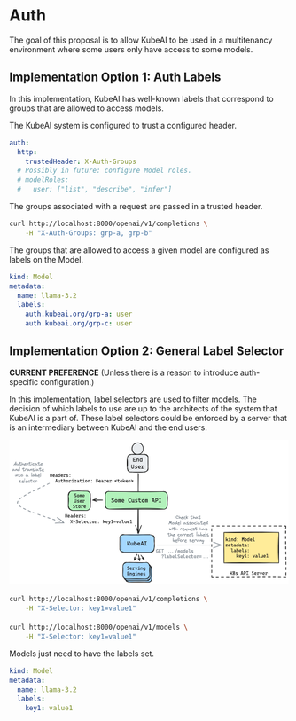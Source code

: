 # Auth

The goal of this proposal is to allow KubeAI to be used in a multitenancy environment where
some users only have access to some models.

## Implementation Option 1: Auth Labels

In this implementation, KubeAI has well-known labels that correspond to groups that are allowed to access models.

The KubeAI system is configured to trust a configured header.

```yaml
auth:
  http:
    trustedHeader: X-Auth-Groups
  # Possibly in future: configure Model roles.
  # modelRoles:
  #   user: ["list", "describe", "infer"]
```

The groups associated with a request are passed in a trusted header.

```bash
curl http://localhost:8000/openai/v1/completions \
    -H "X-Auth-Groups: grp-a, grp-b"
```

The groups that are allowed to access a given model are configured as labels on the Model.

```yaml
kind: Model
metadata:
  name: llama-3.2
  labels:
    auth.kubeai.org/grp-a: user
    auth.kubeai.org/grp-c: user
```

## Implementation Option 2: General Label Selector

**CURRENT PREFERENCE** (Unless there is a reason to introduce auth-specific configuration.)

In this implementation, label selectors are used to filter models. The decision of which labels to use are up to the architects of the system that KubeAI is a part of. These label selectors could be enforced by a server that is an intermediary between KubeAI and the end users.

![Auth with Label Selector](./diagrams/auth-with-label-selector.excalidraw.png)

```bash
curl http://localhost:8000/openai/v1/completions \
    -H "X-Selector: key1=value1"

curl http://localhost:8000/openai/v1/models \
    -H "X-Selector: key1=value1"
```

Models just need to have the labels set.

```yaml
kind: Model
metadata:
  name: llama-3.2
  labels:
    key1: value1
```
